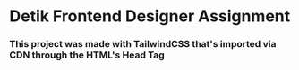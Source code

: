 # Detik Frontend Designer Assignment

### This project was made with TailwindCSS that's imported via CDN through the HTML's Head Tag
